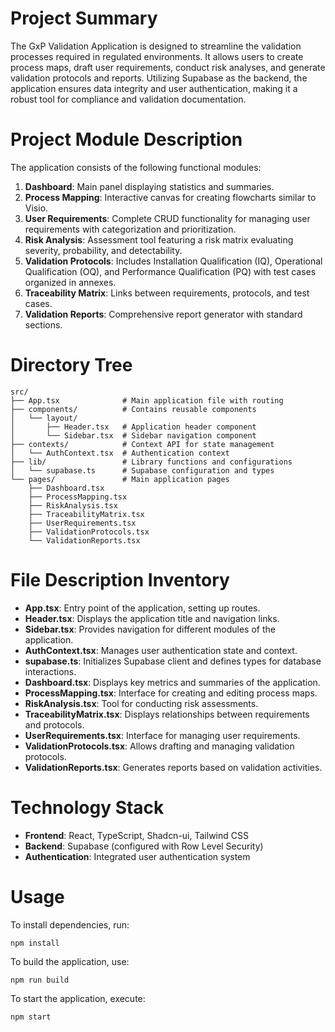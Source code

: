# Project Summary
The GxP Validation Application is designed to streamline the validation processes required in regulated environments. It allows users to create process maps, draft user requirements, conduct risk analyses, and generate validation protocols and reports. Utilizing Supabase as the backend, the application ensures data integrity and user authentication, making it a robust tool for compliance and validation documentation.

# Project Module Description
The application consists of the following functional modules:
1. **Dashboard**: Main panel displaying statistics and summaries.
2. **Process Mapping**: Interactive canvas for creating flowcharts similar to Visio.
3. **User Requirements**: Complete CRUD functionality for managing user requirements with categorization and prioritization.
4. **Risk Analysis**: Assessment tool featuring a risk matrix evaluating severity, probability, and detectability.
5. **Validation Protocols**: Includes Installation Qualification (IQ), Operational Qualification (OQ), and Performance Qualification (PQ) with test cases organized in annexes.
6. **Traceability Matrix**: Links between requirements, protocols, and test cases.
7. **Validation Reports**: Comprehensive report generator with standard sections.

# Directory Tree
```
src/
├── App.tsx              # Main application file with routing
├── components/          # Contains reusable components
│   └── layout/
│       ├── Header.tsx   # Application header component
│       └── Sidebar.tsx  # Sidebar navigation component
├── contexts/            # Context API for state management
│   └── AuthContext.tsx  # Authentication context
├── lib/                 # Library functions and configurations
│   └── supabase.ts      # Supabase configuration and types
└── pages/               # Main application pages
    ├── Dashboard.tsx
    ├── ProcessMapping.tsx
    ├── RiskAnalysis.tsx
    ├── TraceabilityMatrix.tsx
    ├── UserRequirements.tsx
    ├── ValidationProtocols.tsx
    └── ValidationReports.tsx
```

# File Description Inventory
- **App.tsx**: Entry point of the application, setting up routes.
- **Header.tsx**: Displays the application title and navigation links.
- **Sidebar.tsx**: Provides navigation for different modules of the application.
- **AuthContext.tsx**: Manages user authentication state and context.
- **supabase.ts**: Initializes Supabase client and defines types for database interactions.
- **Dashboard.tsx**: Displays key metrics and summaries of the application.
- **ProcessMapping.tsx**: Interface for creating and editing process maps.
- **RiskAnalysis.tsx**: Tool for conducting risk assessments.
- **TraceabilityMatrix.tsx**: Displays relationships between requirements and protocols.
- **UserRequirements.tsx**: Interface for managing user requirements.
- **ValidationProtocols.tsx**: Allows drafting and managing validation protocols.
- **ValidationReports.tsx**: Generates reports based on validation activities.

# Technology Stack
- **Frontend**: React, TypeScript, Shadcn-ui, Tailwind CSS
- **Backend**: Supabase (configured with Row Level Security)
- **Authentication**: Integrated user authentication system

# Usage
To install dependencies, run:
```
npm install
```
To build the application, use:
```
npm run build
```
To start the application, execute:
```
npm start
```
